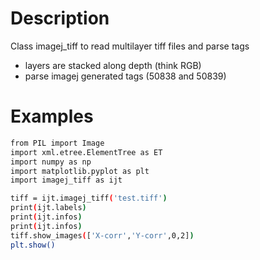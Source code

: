 # Description
Class imagej_tiff to read multilayer tiff files and parse tags
* layers are stacked along depth (think RGB)
* parse imagej generated tags (50838 and 50839)
# Examples
```sh
from PIL import Image
import xml.etree.ElementTree as ET
import numpy as np
import matplotlib.pyplot as plt
import imagej_tiff as ijt

tiff = ijt.imagej_tiff('test.tiff')
print(ijt.labels)
print(ijt.infos)
print(ijt.infos)
tiff.show_images(['X-corr','Y-corr',0,2])
plt.show()
```
